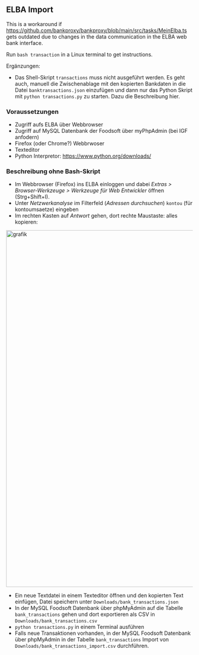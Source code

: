 ## ELBA Import

This is a workaround if https://github.com/bankproxy/bankproxy/blob/main/src/tasks/MeinElba.ts gets outdated due to changes in the data communication in the ELBA web bank interface.

Run `bash transaction` in a Linux terminal to get instructions.

Ergänzungen:
- Das Shell-Skript ```transactions``` muss nicht ausgeführt werden. Es geht auch, manuell die Zwischenablage mit den kopierten Bankdaten in die Datei ```banktransactions.json``` einzufügen und dann nur das Python Skript mit ```python transactions.py``` zu starten. Dazu die Beschreibung hier.

### Voraussetzungen
- Zugriff aufs ELBA über Webbrowser 
- Zugriff auf MySQL Datenbank der Foodsoft über myPhpAdmin (bei IGF anfodern)
- Firefox (oder Chrome?) Webbrwoser
- Texteditor
- Python Interpretor: https://www.python.org/downloads/

### Beschreibung ohne Bash-Skript 
- Im Webbrowser (Firefox) ins ELBA einloggen und dabei *Extras > Browser-Werkzeuge > Werkzeuge für Web Entwickler* öffnen (Strg+Shift+I).
- Unter *Netzwerkanalyse* im Filterfeld (*Adressen durchsuchen*) ```kontou``` (für kontoumsaetze) eingeben
- Im rechten Kasten auf *Antwort* gehen, dort rechte Maustaste: alles kopieren:
<img width="1517" height="963" alt="grafik" src="https://github.com/user-attachments/assets/93d28b17-82e5-4821-8323-fe4730ca4953" />

- Ein neue Textdatei in einem Texteditor öffnen und den kopierten Text einfügen, Datei speichern unter ```Downloads/bank_transactions.json```
- In der MySQL Foodsoft Datenbank über phpMyAdmin auf die Tabelle ```bank_transactions``` gehen und dort exportieren als CSV in ```Downloads/bank_transactions.csv```
- ```python transactions.py``` in einem Terminal ausführen
- Falls neue Transaktionen vorhanden, in der MySQL Foodsoft Datenbank über phpMyAdmin in der Tabelle ```bank_transactions``` Import von ```Downloads/bank_transactions_import.csv``` durchführen.


